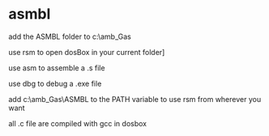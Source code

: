 # asmbl
add the ASMBL folder to c:\amb_Gas

  use rsm to open dosBox in your current folder]

  use asm to assemble a .s file

  use dbg to debug a .exe file

add c:\amb_Gas\ASMBL to the PATH variable to use rsm from wherever you want

all .c file are compiled with gcc in dosbox
